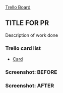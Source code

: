 [Trello Board](https://trello.com/b/AstAM33V/foodie-homebuddy)

## TITLE FOR PR

Description of work done

### Trello card list

- [Card]()

### Screenshot: BEFORE

### Screenshot: AFTER

